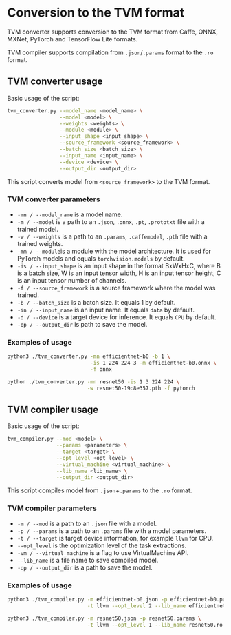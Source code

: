 # Conversion to the TVM format

TVM converter supports conversion to the TVM format
from Caffe, ONNX, MXNet, PyTorch and TensorFlow Lite
formats.

TVM compiler supports compilation from `.json`/`.params` format
to the `.ro` format.

## TVM converter usage

Basic usage of the script:

```sh
tvm_converter.py --model_name <model_name> \
                 --model <model> \
                 --weights <weights> \
                 --module <module> \
                 --input_shape <input_shape> \
                 --source_framework <source_framework> \
                 --batch_size <batch_size> \
                 --input_name <input_name> \
                 --device <device> \
                 --output_dir <output_dir>
```

This script converts model from `<source_framework>` to the TVM format.

### TVM converter parameters

- `-mn / --model_name` is a model name.
- `-m / --model` is a path to an `.json`, `.onnx`, `.pt`, `.prototxt` file
  with a trained model.
- `-w / --weights` is a path to an `.params`, `.caffemodel`, `.pth` file
  with a trained weights.
- `-mm / --module`is a module with the model architecture. It is used
  for PyTorch models and equals `torchvision.models` by default.
- `-is / --input_shape` is an input shape in the format BxWxHxC, where
  B is a batch size, W is an input tensor width, H is an input tensor
  height, C is an input tensor number of channels.
- `-f / --source_framework` is a source framework where the model was trained.
- `-b / --batch_size` is a batch size. It equals 1 by default.
- `-in / --input_name` is an input name. It equals `data` by default.
- `-d / --device` is a target device for inference. It equals `CPU`
  by default.
- `-op / --output_dir` is path to save the model.

### Examples of usage

```sh
python3 ./tvm_converter.py -mn efficientnet-b0 -b 1 \
                           -is 1 224 224 3 -m efficientnet-b0.onnx \
                           -f onnx
```

```sh
python ./tvm_converter.py -mn resnet50 -is 1 3 224 224 \
                          -w resnet50-19c8e357.pth -f pytorch
```

## TVM compiler usage

Basic usage of the script:

```sh
tvm_compiler.py --mod <model> \
                --params <parameters> \
                --target <target> \
                --opt_level <opt_level> \
                --virtual_machine <virtual_machine> \
                --lib_name <lib_name> \
                --output_dir <output_dir>
```

This script compiles model from `.json`+`.params` to the `.ro` format.

### TVM compiler parameters

- `-m / --mod` is a path to an `.json` file with a model.
- `-p / --params` is a path to an `.params` file with a model parameters.
- `-t / --target` is target device information, for example `llvm` for CPU.
- `--opt_level` is the optimization level of the task extractions.
- `-vm / --virtual_machine` is a flag to use VirtualMachine API.
- `--lib_name` is a file name to save compiled model.
- `-op / --output_dir` is a path to save the model.

### Examples of usage

```sh
python3 ./tvm_compiler.py -m efficientnet-b0.json -p efficientnet-b0.params \
                          -t llvm --opt_level 2 --lib_name efficientnet-b0.ro
```

```sh
python3 ./tvm_compiler.py -m resnet50.json -p resnet50.params \
                          -t llvm --opt_level 1 --lib_name resnet50.ro
```
